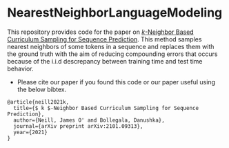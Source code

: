 # NearestNeighborLanguageModeling
This repository provides code for the paper on [$k$-Neighbor Based Curriculum Sampling for Sequence Prediction](https://arxiv.org/pdf/2101.09313.pdf). This method samples nearest neighbors of some tokens in a sequence and replaces them with the ground truth with the aim of reducing compounding errors that occurs because of the i.i.d descrepancy between training time and test time behavior. 

* Please cite our paper if you found this code or our paper useful using the below bibtex. 

```
@article{neill2021k,
  title={$ k $-Neighbor Based Curriculum Sampling for Sequence Prediction},
  author={Neill, James O' and Bollegala, Danushka},
  journal={arXiv preprint arXiv:2101.09313},
  year={2021}
}
```

